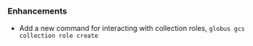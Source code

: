 ### Enhancements

* Add a new command for interacting with collection roles,
  `globus gcs collection role create`
